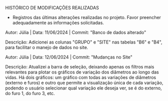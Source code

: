 HISTÓRICO DE MODIFICAÇÕES REALIZADAS

* Registros das últimas alterações realizadas no projeto. Favor preencher adequadamente as informações solicitadas. 

Autor: Júlia | Data: 11/06/2024  |  Commit: "Banco de dados alterado"

Descrição: Adicionei as colunas "GRUPO" e "SITE" nas tabelas "B6" e "B4", para facilitar o manejo de dados no site.

Autor: Júlia | Data: 12/06/2024  |  Commit: "Mudanças no Site"

Descrição: Atualizei a barra de seleção, deixando apenas os filtros mais relevantes para plotar os gráficos de variação dos diâmetros ao longo das vidas. Há dois gráficos: um gráfico com todas as variações de diâmetros (externo e furos) e outro que permite a visualização única de cada variação, podendo o usuário selecionar qual variação ele deseja ver, se é do externo, do furo 1, do furo 3, etc.